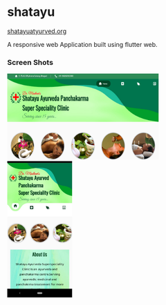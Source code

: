 # shatayu
[shatayuatyurved.org](shatayuayurved.org)

A responsive web Application built using flutter web.

### Screen Shots


<img src="desktop.png" alt="drawing" width="350" height = "200"/>&nbsp;&nbsp;&nbsp;&nbsp;&nbsp;
<img src="phone.jpeg" alt="drawing" width="150"/>
